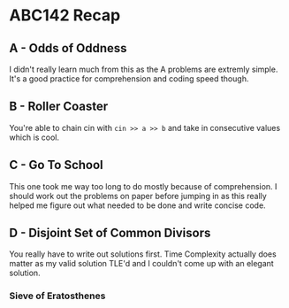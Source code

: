 # ABC142 Recap
## A - Odds of Oddness
I didn't really learn much from this as the A problems are extremly simple. It's a good practice for comprehension
and coding speed though.

## B - Roller Coaster
You're able to chain cin with `cin >> a >> b` and take in consecutive values which is cool.

## C - Go To School
This one took me way too long to do mostly because of comprehension. I should work out the problems on paper before
jumping in as this really helped me figure out what needed to be done and write concise code.

## D - Disjoint Set of Common Divisors
You really have to write out solutions first. Time Complexity actually does matter as my valid solution TLE'd and 
I couldn't come up with an elegant solution. 

### Sieve of Eratosthenes



